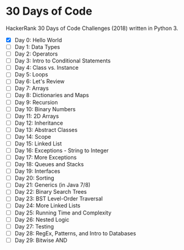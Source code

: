 30 Days of Code
============
HackerRank 30 Days of Code Challenges (2018) written in Python 3.

- [x] Day 0: Hello World
- [ ] Day 1: Data Types
- [ ] Day 2: Operators
- [ ] Day 3: Intro to Conditional Statements
- [ ] Day 4: Class vs. Instance
- [ ] Day 5: Loops
- [ ] Day 6: Let's Review
- [ ] Day 7: Arrays
- [ ] Day 8: Dictionaries and Maps
- [ ] Day 9: Recursion
- [ ] Day 10: Binary Numbers
- [ ] Day 11: 2D Arrays
- [ ] Day 12: Inheritance
- [ ] Day 13: Abstract Classes
- [ ] Day 14: Scope
- [ ] Day 15: Linked List
- [ ] Day 16: Exceptions - String to Integer
- [ ] Day 17: More Exceptions
- [ ] Day 18: Queues and Stacks
- [ ] Day 19: Interfaces
- [ ] Day 20: Sorting
- [ ] Day 21: Generics (in Java 7/8)
- [ ] Day 22: Binary Search Trees
- [ ] Day 23: BST Level-Order Traversal
- [ ] Day 24: More Linked Lists
- [ ] Day 25: Running Time and Complexity
- [ ] Day 26: Nested Logic
- [ ] Day 27: Testing
- [ ] Day 28: RegEx, Patterns, and Intro to Databases
- [ ] Day 29: Bitwise AND
